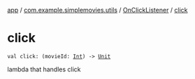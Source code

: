 [app](../../index.md) / [com.example.simplemovies.utils](../index.md) / [OnClickListener](index.md) / [click](./click.md)

# click

`val click: (movieId: `[`Int`](https://kotlinlang.org/api/latest/jvm/stdlib/kotlin/-int/index.html)`) -> `[`Unit`](https://kotlinlang.org/api/latest/jvm/stdlib/kotlin/-unit/index.html)

lambda that handles click

